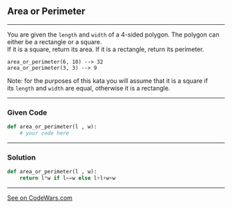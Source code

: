 ## Area or Perimeter
---

You are given the `length` and `width` of a 4-sided polygon. The polygon can either be a rectangle or a square.\
If it is a square, return its area. If it is a rectangle, return its perimeter.

```
area_or_perimeter(6, 10) --> 32
area_or_perimeter(3, 3) --> 9

```

Note: for the purposes of this kata you will assume that it is a square if its `length` and `width` are equal, otherwise it is a rectangle.


---
### Given Code

```python
def area_or_perimeter(l , w):
    # your code here
```

---

### Solution

```python
def area_or_perimeter(l , w):
    return l*w if l==w else l+l+w+w
```

---
[See on CodeWars.com](https://www.codewars.com/kata/5ab6538b379d20ad880000ab)
